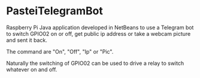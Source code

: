 # PasteiTelegramBot
Raspberry Pi Java application developed in NetBeans to use a Telegram bot to switch GPIO02 on or off, get public ip address or take a webcam picture and sent it back.

The command are "On", "Off", "Ip" or "Pic".

Naturally the switching of GPIO02 can be used to drive a relay to switch whatever on and off.
